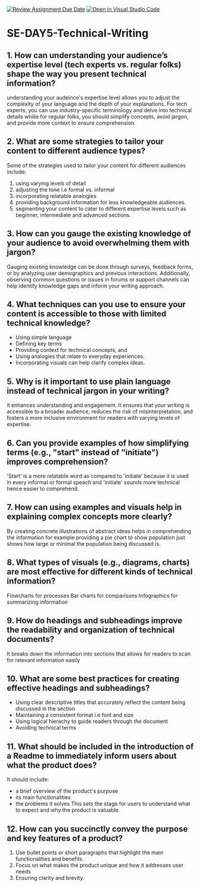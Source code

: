 [![Review Assignment Due Date](https://classroom.github.com/assets/deadline-readme-button-22041afd0340ce965d47ae6ef1cefeee28c7c493a6346c4f15d667ab976d596c.svg)](https://classroom.github.com/a/zsAR-pyY)
[![Open in Visual Studio Code](https://classroom.github.com/assets/open-in-vscode-2e0aaae1b6195c2367325f4f02e2d04e9abb55f0b24a779b69b11b9e10269abc.svg)](https://classroom.github.com/online_ide?assignment_repo_id=18944493&assignment_repo_type=AssignmentRepo)
# SE-DAY5-Technical-Writing
## 1. How can understanding your audience’s expertise level (tech experts vs. regular folks) shape the way you present technical information?
understanding your audeince's expertise level allows you to adjust the complexity of your language and the depth of your explanations. For tech experts, you can use industry-specific terminology and delve into technical details whiile for regular folks, you should simplify concepts, avoid jargon, and provide more context to ensure comprehension.


## 2. What are some strategies to tailor your content to different audience types?
Some of the strategies used to tailor your content for different audiences include:
1. using varying levels of detail
2. adjusting the tone i.e formal vs. informal
3. incorporating relatable analogies
4. providing background information for less knowledgeable audiences. 
5. segmenting your content to cater to different expertise levels such as beginner, intermediate and advanced sections.

   
## 3. How can you gauge the existing knowledge of your audience to avoid overwhelming them with jargon?
Gauging existing knowledge can be done through surveys, feedback forms, or by analyzing user demographics and previous interactions. Additionally, observing common questions or issues in forums or support channels can help identify knowledge gaps and inform your writing approach.


## 4. What techniques can you use to ensure your content is accessible to those with limited technical knowledge?
- Using simple language
- Defining key terms
- Providing context for technical concepts, and
- Using analogies that relate to everyday experiences.
- Incorporating visuals can help clarify complex ideas.


## 5. Why is it important to use plain language instead of technical jargon in your writing?
 it enhances understanding and engagement. It ensures that your writing is accessible to a broader audience, reduces the risk of misinterpretation, and fosters a more inclusive environment for readers with varying levels of expertise.

 
## 6. Can you provide examples of how simplifying terms (e.g., "start" instead of "initiate") improves comprehension?
'Start' is a more relatable word as compared to 'initiate' because it is used in every informal or formal speach and 'initiate' sounds more technical hence easier to comprehend.


## 7. How can using examples and visuals help in explaining complex concepts more clearly?
By creating concrete illustrations of abstract ideas helps in comprehending the information for example providing a pie chart to show population just shows how large or minimal the population being discussed is.


## 8. What types of visuals (e.g., diagrams, charts) are most effective for different kinds of technical information?
Flowcharts for processes
Bar charts for comparisons
Infographics for summarizing information


## 9. How do headings and subheadings improve the readability and organization of technical documents?
It breaks down the information into sections that allows for readers to scan for relevant information easily


## 10. What are some best practices for creating effective headings and subheadings?
- Using clear descriptive titles that accurately reflect the content being discussed in the section
- Maintaining a consistent format i.e font and size
- Using logical hierachy to guide readers through the document
- Avoiding technical terms

  
## 11. What should be included in the introduction of a Readme to immediately inform users about what the product does?
It should include:
- a brief overview of the product's purpose
- its main functionalities
- the problems it solves
This sets the stage for users to understand what to expect and why the product is valuable.


## 12. How can you succinctly convey the purpose and key features of a product?
1. Use bullet points or short paragraphs that highlight the main functionalities and benefits.
2. Focus on what makes the product unique and how it addresses user needs
3. Ensuring clarity and brevity.
